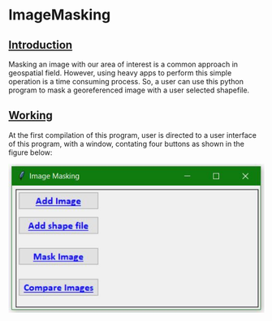 # ImageMasking
## <U>Introduction</U>
Masking an image with our area of interest is a common approach in geospatial field. However, using heavy apps to perform this simple operation is a time consuming process. So, a user can use this python program to mask a georeferenced image with a user selected shapefile.

## <U>Working</U>
At the first compilation of this program, user is directed to a user interface of this program, with a window, contating four buttons as shown in the figure below:

![rawimage](https://github.com/shresthaasim43/ImageMasking/raw/module1/Assets/First_UI.JPG)


